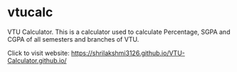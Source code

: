 # vtucalc
VTU Calculator. This is a calculator used to calculate Percentage, SGPA and CGPA of all semesters and branches of VTU.

Click to visit website:  https://shrilakshmi3126.github.io/VTU-Calculator.github.io/
